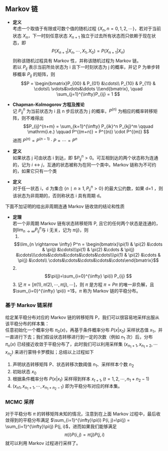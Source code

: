 ## Markov 链
- **定义**<br>
  考虑一个取值于有限或可数个值的随机过程 $\{ X_n, n = 0, 1, 2, \cdots\}$，若对于当前状态 $X_n$，下一时刻任意状态 $X_{n+1}$ 独立于过去所有状态而只依赖于现在状态，即
  $$P(X_{n+1}|X_n, \cdots, X_1, X_0) = P(X_{n+1}|X_n)$$
  则称该随机过程具有 Markov 性，并称该随机过程为 Markov 链。<br>
  若以 $P_{ij}$ 表示当前所处状态为 i 且下一时刻状态为 j 的概率，并记 P 为单步转移概率 $P_{ij}$ 的矩阵，则
  $$P = \begin{bmatrix}P_{00} & P_{01} &\cdots\\ P_{10} & P_{11} & \cdots\\ \vdots&\vdots&\ddots \\\end{bmatrix}, \quad \sum_{j=1}^{\infty}P_{ij} = 1 $$

- **Chapman-Kolmogorov 方程及推论**<br>
  记 $P_{ij}^n$ 为当前状态为 i 且 n 步后状态为 j 的概率，$P^{(n)}$ 为相应的概率转移矩阵，则不难得出
  $$P_{ij}^{n+m} = \sum_{k=1}^{\infty} P_{ik}^n P_{kj}^m \qquad \mathrm{i.e.} \qquad P^{(m+n)} = P^{(n)} \cdot P^{(m)} $$
  进而 $P^{(n)} = P^{(n-1)} \cdot P =\cdots= P^n$

- **定义**<br>
  如果状态 j 可由状态 i 到达，即 $$P_{ij}^n >0$。可互相到达的两个状态称为连通的，记为 $i\leftrightarrow j$，互通的状态被称为在同一个类中。Markov 链称为不可约的，如果它只有一个类

- **定义**<br>对于任一状态 i，d 为集合 $\{n∣n ≥ 1,P^n_{ii}>0\}$ 的最大公约数，如果 d=1 ，则该状态为非周期的，否则称状态 i 具有周期 d。

下面不加证明的给出非周期连通 Markov 链收敛的结论和性质
- **定理**<br>
  若一个非周期 Markov 链有状态转移矩阵 P, 且它的任何两个状态是连通的，则$\lim_{n \rightarrow \infty} P_{ij}^n$与 i 无关，记为 $\pi (j)$，则
  1. <br>
  $$\lim_{n \rightarrow \infty} P^n = \begin{bmatrix}\pi(1) & \pi(2) &\cdots & \pi(j) &\cdots\\\pi(1) & \pi(2) &\cdots & \pi(j) &\cdots\\\cdots&\cdots&\cdots&\cdots&\cdots\\\pi(1) & \pi(2) &\cdots & \pi(j) &\cdots\\ \cdots&\cdots&\cdots&\cdots&\cdots\end{bmatrix}$$
  2. <br>
  $$\pi(j)=\sum_{i=0}^{\infty} \pi(i) P_{ij} $$
  3. 记 $\pi = [\pi(1),\pi(2),\cdots,\pi(j),\cdots]$，则 $\pi$ 是方程 $\pi = P \pi$ 的唯一非负解，且 $\sum_{i=0}^{\infty} \pi(i) =1$，$\pi$ 称为 Markov 链的平稳分布。

### 基于 Markov 链采样
给定某平稳分布对应的 Markov 链的转移矩阵 P，我们可以很容易地采样出服从该平稳分布的样本集：<br>
任意初始化一个概率分布 $\pi_0(x)$，再基于条件概率分布 $P(x|x_0)$ 采样状态值 $x_1$，并一直进行下去；我们假设状态转移进行到一定的次数（例如 $n_1$ 次）后，分布 $\pi_n(x)$ 已经接近收敛于平稳分布了，此时我们可以利用采样集 $(x_{n_1+1}, x_{n_1+2}, \cdots x_{n_2})$ 来进行蒙特卡罗模拟；总结以上过程如下
1. 声明状态转移矩阵 P、状态转移次数阈值 $n_1$、采样样本个数 $n_2$
2. 初始状态 $x_0$
3. 根据条件概率分布 $P(x|x_t)$ 采样得到样本 $x_{t+1}, (t = 1, 2, \cdots, n_1+n_2-1)$
4. $(x_{n1}, x_{n_1+1}, \cdots, x_{n_1+n_2−1})$ 即为平稳分布对应的样本集。

### MCMC 采样
对于平稳分布 $\pi$ 的转移矩阵未知的情况，注意到在上面 Markov 过程中，最后收敛得到的平稳分布满足 $\sum_{i=1}^{\infty}\pi(i) P(i, j)=\pi(j) = \sum_{i=1}^{\infty}\pi(j) P(j, i)$，进而如果我们能够满足
$$\pi(i) P(i, j)= \pi(j) P(j, i)$$
就可以利用 Markov 过程进行采样了。